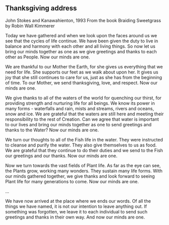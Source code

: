 ## Thanksgiving address

John Stokes and Kanawahienton, 1993
From the book Braiding Sweetgrass by Robin Wall Kimmerer

Today we have gathered and when we look upon the faces around us we see that the cycles of life continue. We have been given the duty to live in balance and harmony with each other and all living things. So now let us bring our minds together as one as we give greetings and thanks to each other as People. Now our minds are one.

We are thankful to our Mother the Earth, for she gives us everything that we need for life. She supports our feet as we walk about upon her. It gives us joy that she still continues to care for us, just as she has from the beginning of time. To our Mother, we send thanksgiving, love, and respect. Now our minds are one.

We give thanks to all of the waters of the world for quenching our thirst, for providing strength and nurturing life for all beings. We know its power in many forms - waterfalls and rain, mists and streams, rivers and oceans, snow and ice. We are grateful that the waters are still here and meeting their responsibility to the rest of Creation. Can we agree that water is important to our lives and bring our minds together as one to send greetings and thanks to the Water? Now our minds are one.

We turn our thoughts to all of the Fish life in the water. They were instructed to cleanse and purify the water. They also give themselves to us as food. We are grateful that they continue to do their duties and we send to the Fish our greetings and our thanks. Now our minds are one.

Now we turn towards the vast fields of Plant life. As far as the eye can see, the Plants grow, working many wonders. They sustain many life forms. With our minds gathered together, we give thanks and look forward to seeing Plant life for many generations to come. Now our minds are one.

...

We have now arrived at the place where we ends our words. Of all the things we have named, it is not our intention to leave anything out. If something was forgotten, we leave it to each individual to send such greetings and thanks in their own way. And now our minds are one.
